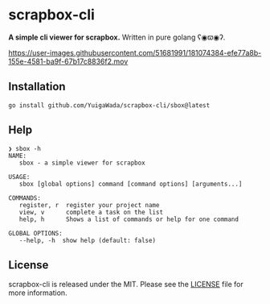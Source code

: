 # scrapbox-cli
**A simple cli viewer for scrapbox.**  Written in pure golang ʕ◉ϖ◉ʔ.

https://user-images.githubusercontent.com/51681991/181074384-efe77a8b-155e-4581-ba9f-67b17c8836f2.mov

## Installation

```
go install github.com/YuigaWada/scrapbox-cli/sbox@latest
```

## Help

```
❯ sbox -h
NAME:
   sbox - a simple viewer for scrapbox

USAGE:
   sbox [global options] command [command options] [arguments...]

COMMANDS:
   register, r  register your project name
   view, v      complete a task on the list
   help, h      Shows a list of commands or help for one command

GLOBAL OPTIONS:
   --help, -h  show help (default: false)
```

## License

scrapbox-cli is released under the MIT. Please see the [LICENSE](LICENSE) file for more information.
